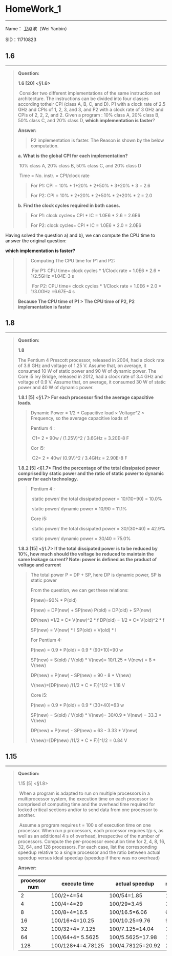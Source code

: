 # HomeWork_1

___

Name： 卫焱滨（Wei Yanbin）  

SID：11710823  



## 1.6

___

>**Question:**
>
>**1.6 [20] <§1.6>** 
>
>​	Consider two different implementations of the same instruction set architecture. The instructions can be divided into four classes according totheir CPI (class A, B, C, and D). P1 with a clock rate of 2.5 GHz and CPIs of 1, 2, 3, and 3, and P2 with a clock rate of 3 GHz and CPIs of 2, 2, 2, and 2.
>Given a program : 10% class A, 20% class B, 50% class C, and 20% class D, **which implementation is faster**?
>
>
>
>**Answer:**
>
>> P2  implementation is faster. The Reason is shown by the below computation.
>
>
>
>**a. What is the global CPI for each implementation?**
>
>​	10% class A, 20% class B, 50% class C, and 20% class D
>
>​	Time = No. instr. × CPI/clock rate
>
>>  For P1:    CPI = 10% * 1+20% * 2+50% * 3+20% * 3 = 2.6
>>
>>  For P2:	CPI = 10% * 2+20% * 2+50% * 2+20% * 2 = 2.0	
>
>
>
>**b. Find the clock cycles required in both cases.**
>
>>For P1: clock cycles= CPI * IC = 1.0E6 * 2.6 = 2.6E6
>>
>>For P2: clock cycles= CPI * IC = 1.0E6 * 2.0 = 2.0E6 
>



Having solved the question a) and b), we can compute the CPU time to answer the original question:

**which implementation is faster?**

>> Computing The CPU time for P1 and P2:
>>
>> ​	For P1: CPU time= clock cycles * 1/Clock rate = 1.0E6 * 2.6 * 1/2.5GHz =1.04E-3 s
>>
>> ​	For P2: CPU time= clock cycles * 1/Clock rate = 1.0E6 * 2.0 * 1/3.0GHz =6.67E-4 s
>
> **Because The CPU time of P1 > The CPU time of P2,  P2  implementation is faster**

## 1.8

____

>**Question:**
>
>**1.8**
>
> 	The Pentium 4 Prescott processor, released in 2004, had a clock rate of 3.6 GHz and voltage of 1.25 V. Assume that, on average, it consumed 10 W of static power and 90 W of dynamic power.
>The Core i5 Ivy Bridge, released in 2012, had a clock rate of 3.4 GHz and voltage of 0.9 V. Assume that, on average, it consumed 30 W of static power and 40 W of dynamic power.
>
>**1.8.1 [5] <§1.7> For each processor find the average capacitive loads.**
>
>> Dynamic Power = 1/2 * Capacitive load × Voltage^2 × Frequency, so the average capacitive loads of
>>
>>  Pentium 4 :
>>
>> ​	C1= 2 * 90w / (1.25V)^2 / 3.6GHz = 3.20E-8 F
>>
>>  Cor i5:
>>
>> ​	C2= 2 * 40w/ (0.9V)^2 / 3.4GHz = 2.90E-8 F
>>
>> 
>
>**1.8.2 [5] <§1.7> Find the percentage of the total dissipated power comprised by** 
>**static power and the ratio of static power to dynamic power for each technology.**
>
>> Pentium 4 :
>>
>>​	static power/ the total dissipated power = 10/(10+90) = 10.0%
>>
>>​	static power/ dynamic power = 10/90 = 11.1%
>>
>>Core i5:
>>
>>​	static power/ the total dissipated power = 30/(30+40) = 42.9%
>>
>>​	static power/ dynamic power = 30/40 = 75.0%
>
>
>
>**1.8.3 [15] <§1.7> If the total dissipated power is to be reduced by 10%, how much** 
>**should the voltage be reduced to maintain the same leakage current? Note: power** 
>**is defined as the product of voltage and current**
>
>>The total power P = DP + SP, here DP is dynamic power, SP is static power
>>
>>From the question, we can get these relations:
>>
>>P(new)=90% * P(old)
>>
>>P(new) = DP(new) + SP(new)  	P(old) = DP(old) + SP(new)
>>
>>DP(new) =1/2 * C* V(new)^2 * f   	DP(old) = 1/2 * C* V(old)^2 * f  
>>
>>SP(new) = V(new) * I			SP(old) = V(old) * I
>>
>> 
>>
>>For Pentium 4:
>>
>>P(new) = 0.9 * P(old) = 0.9 * (90+10)=90 w
>>
>>SP(new) = S(old) /  V(old) * V(new)= 10/1.25 \* V(new) = 8 \* V(new)
>>
>>DP(new) = P(new) - SP(new) = 90 - 8 * V(new) 
>>
>>V(new)=[DP(new) /(1/2 * C * F)]^1/2 = 1.18 V
>>
>> 
>>
>>Core i5:
>>
>>P(new) = 0.9 * P(old) = 0.9 * (30+40)=63 w
>>
>>SP(new) = S(old) /  V(old) * V(new)= 30/0.9 \* V(new) = 33.3 \* V(new)
>>
>>DP(new) = P(new) - SP(new) = 63 - 3.33 * V(new) 
>>
>>V(new)=[DP(new) /(1/2 * C * F)]^1/2 =  0.84 V 
>
>
>
>

## 1.15

___

>**Question:**
>
>1.15 [5] <§1.8> 
>
>​	When a program is adapted to run on multiple processors in a multiprocessor system, the execution time on each processor is comprised of computing time and the overhead time required for locked critical sections and/or to send data from one processor to another.
>
>​	Assume a program requires t = 100 s of execution time on one processor. When run p processors, each processor requires t/p s, as well as an additional 4 s of overhead, irrespective of the number of processors. Compute the per-processor execution time for 2, 4, 8, 16, 32, 64, and 128 processors. For each case, list the corresponding speedup relative to a single processor and the ratio between actual speedup versus ideal speedup (speedup if there was no overhead)
>
>
>
>**Answer:**
>
>| processor num | execute time      | actual speedup    | ratio(actual/ideal) |
>| ------------- | ----------------- | ----------------- | ------------------- |
>| 2             | 100/2+4=54        | 100/54=1.85       | 1.85/2=0.93         |
>| 4             | 100/4+4=29        | 100/29=3.45       | 3.45/4=0.86         |
>| 8             | 100/8+4=16.5      | 100/16.5=6.06     | 6.06/8=0.76         |
>| 16            | 100/16+4=10.25    | 100/10.25=9.76    | 9.76/16=0.61        |
>| 32            | 100/32+4= 7.125   | 100/7.125=14.04   | 14.04/32=0.44       |
>| 64            | 100/64+4= 5.5625  | 100/5.5625=17.98  | 17.98/64=0.28       |
>| 128           | 100/128+4=4.78125 | 100/4.78125=20.92 | 20.92/128=0.16      |
>
>

